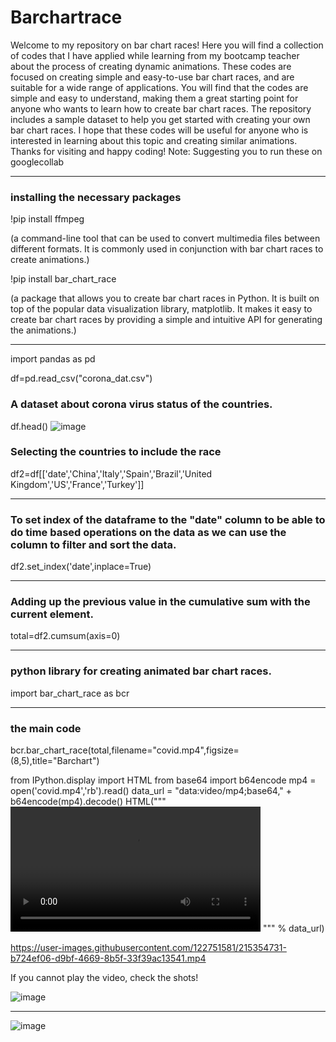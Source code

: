 # Barchartrace


Welcome to my repository on bar chart races! Here you will find a collection of codes that I have applied while learning from my bootcamp teacher about the process of creating dynamic animations. These codes are focused on creating simple and easy-to-use bar chart races, and are suitable for a wide range of applications. You will find that the codes are simple and easy to understand, making them a great starting point for anyone who wants to learn how to create bar chart races. The repository includes a sample dataset to help you get started with creating your own bar chart races. I hope that these codes will be useful for anyone who is interested in learning about this topic and creating similar animations. Thanks for visiting and happy coding!
Note: Suggesting you to run these on googlecollab 

--------------------------------
### installing the necessary packages

!pip install ffmpeg  

(a command-line tool that can be used to convert multimedia files between different formats. It is commonly used in conjunction with bar chart races to create animations.)

!pip install bar_chart_race 

(a package that allows you to create bar chart races in Python. It is built on top of the popular data visualization library, matplotlib. It makes it easy to create bar chart races by providing a simple and intuitive API for generating the animations.)

------------
import pandas as pd

df=pd.read_csv("corona_dat.csv") 
### A dataset about corona virus status of the countries.

df.head()
![image](https://user-images.githubusercontent.com/122751581/215353454-8829fef7-bf66-418e-b1f1-ecd85091095d.png)

### Selecting the countries to include the race

df2=df[['date','China','Italy','Spain','Brazil','United Kingdom','US','France','Turkey']]

---------------
### To set index of the dataframe to the "date" column to be able to do time based operations on the data as we can use the column to filter and sort the data.

df2.set_index('date',inplace=True)

------------
### Adding up the previous value in the cumulative sum with the current element.

total=df2.cumsum(axis=0) 

------------
### python library for creating  animated bar chart races.

import bar_chart_race as bcr

-------------

### the main code

bcr.bar_chart_race(total,filename="covid.mp4",figsize=(8,5),title="Barchart")

from IPython.display import HTML 
from base64 import b64encode
mp4 = open('covid.mp4','rb').read()
data_url = "data:video/mp4;base64," + b64encode(mp4).decode()
HTML(""" 
<video width=400 controls>
      <source src = "%s" type = "video/mp4">
</video>
""" % data_url)


https://user-images.githubusercontent.com/122751581/215354731-b724ef06-d9bf-4669-8b5f-33f39ac13541.mp4

If you cannot play the video, check the shots!

![image](https://user-images.githubusercontent.com/122751581/215354807-c7cb7a38-0846-473b-8733-3176d6abf960.png)

----

![image](https://user-images.githubusercontent.com/122751581/215354833-5892a8a9-87d0-4b8e-bfab-dc34137edc9d.png)






